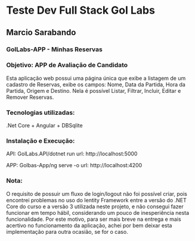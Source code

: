 # Teste Dev Full Stack Gol Labs
## Marcio Sarabando

### GolLabs-APP - Minhas Reservas

### Objetivo: APP de Avaliação de Candidato
Esta aplicação web possui uma página única que exibe a listagem de um cadastro de Reservas, exibe os campos: Nome, Data da Partida, Hora da Partida, Origem e Destino. Nela é possível Listar, Filtrar, Incluir, Editar e Remover Reservas.

### Tecnologias utilizadas:
.Net Core + Angular + DBSqlite

### Instalação e Execução:
API: GolLabs.API/dotnet run
url: http://localhost:5000

APP: Golbas-App/ng serve -o 
url: http://localhost:4200

### Nota: 
O requisito de possuir um fluxo de login/logout não foi possível criar, pois encontrei problemas no uso do Ientity Framework entre a versão do .NET Core do curso e a versão 3 utilizada neste projeto, e não consegui fazer funcionar em tempo hábil, considerando um pouco de inesperiência nesta funcionalidade. Por este motivo, para ser mais breve na entrega e mais acertivo no funcionamento da aplicação, achei por bem deixar esta implementação para outra ocasião, se for o caso.
